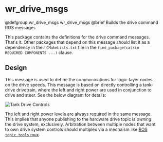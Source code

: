 # wr_drive_msgs

@defgroup wr_drive_msgs wr_drive_msgs
@brief Builds the drive command ROS messages

This package contains the definitions for the drive command messages.  That's it.  Other packages that depend on this message should list it as a dependency in their `CMakeLists.txt` file in the `find_package(catkin REQUIRED COMPONENTS ...)` clause.

## Design

This message is used to define the communications for logic-layer nodes on the drive speeds.  This message is based on directly controlling a tank-drive drivetrain, where the left and right power are used in conjunction to drive and steer.  See the below diagram for details:

![Tank Drive Controls](control_scheme_tank_drive.png)

The left and right power levels are always required in the same message.  This implies that anyone publishing to the hardware drive topic is *owning* the drive system, exclusively.  Arbitration between multiple nodes that want to own drive system controls should multiplex via a mechaism like [ROS `topic_tools` mux](http://wiki.ros.org/topic_tools/mux).
